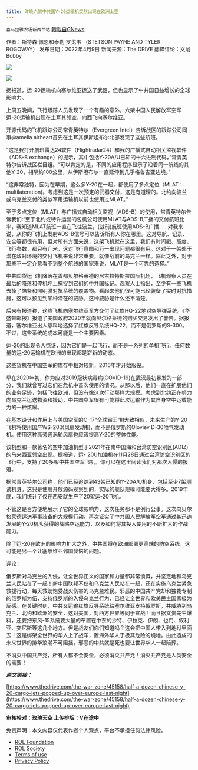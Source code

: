 ```yaml
---
title: 昨晚六架中共国Y-20运输机突然出现在欧洲上空
---
```

`喜马拉雅农场新西兰站` [轉載自GNews](https://gnews.org/zh-hans/2322007/)

作者：斯特森·佩恩和泰勒·罗戈韦
（STETSON PAYNE AND TYLER ROGOWAY）
发布日期：2022年4月9日
新闻来源：The DRIVE
翻译评论：文虓Bobby

![](https://assets.gnews.org/wp-content/uploads/2022/03/G%E6%96%B0%E9%97%BB-3.jpg)







![](https://assets.gnews.org/wp-content/uploads/2022/04/image-1127.png)

据报道，运-20运输机向塞尔维亚运送了武器，但也显示了中共国日益增长的全球影响力。

上周五晚间，飞行跟踪人员发现了一个有趣的意外，六架中国人民解放军空军运-20运输机出现在土耳其领空，向西飞向塞尔维亚。

开源代码的飞机跟踪公司常青英特尔（Evergreen Intel）告诉战区的跟踪公司同事@amelia airheart首先在土耳其伊斯坦布尔北部发现了这些航班。

“这是我打开航班雷达24软件（Flightradar24）和我的广播式自动相关监视软件（ADS-B exchange）的提示，其中包括Y-20A/U已知的十六进制代码，”常青英特尔告诉战区栏目组。“可以肯定的是，不同的应用程序显示了沿着同一航线的其他Y-20，相隔约100公里，从伊斯坦布尔一直延伸到几乎格鲁吉亚边境。”

“这非常独特，因为在早期，这么多Y-20在一起，都使用了多点定位（MLAT：multilateration)。考虑到这是一次预定的武器交付，这是有道理的。北约向波兰或乌克兰交付的类似军用运输机以前也使用过MLAT。”

至于多点定位（MLAT）与广播式自动相关监视（ADS-B）的使用，常青英特尔告诉我们:“至于北约或特许运营的包机公司使用MLAT与ADS-B广播的交付航班比率，我知道MLAT航班一直在飞往波兰，(战前)航班使用ADS-B广播……对我来说，从你的飞机上发射ADS-B信号可以告诉所有人你在哪里。这对导航、记录、安全等都很有用，但对所有方面来说，这架飞机就在这里，我们有时间戳、高度、飞行参数，都只有几米，这对飞行意图和万一出现问题都很有用。这对于一架处于潜在敌对环境的交付飞机来说非常重要，就像战前的乌克兰一样。除此之外，对于那些不一定介意看不到整个航线的国家来说，MLAT是一个可靠的选择。”

中共国货运飞机降落在首都贝尔格莱德的尼古拉特斯拉国际机场，飞机观察人员在最后的降落和停机坪上捕捉到它们的中共国标记。观察人士指出，至少有一些飞机去掉了箔条和照明弹对抗系统的覆盖物。看起来他们很可能已经装备了实时对抗措施，这可以预见到某种潜在的威胁。这种威胁是什么还不清楚。

后来有报道称，这些飞机向塞尔维亚军方交付了红旗HQ-22地对空导弹系统。《华盛顿邮报》报道了美国政府2020年就向贝尔格莱德的购买交易发出了警告。据报道，塞尔维亚出人意料地选择了红旗反导系统HQ-22，而不是俄罗斯的S-300。不过，这些系统的成本可能是一个主要因素。

运-20的出现令人惊讶，因为它们是一起飞行，而不是一系列的单机飞行。任何数量的运-20运输机在欧洲的出现都是崭新的动态。

这些货机在中国空军的库存中相对较新，2016年才开始服役。

早在2020年初，作为应对2019冠状病毒病(COVID-19)在武汉最初暴发的一部分，我们就曾写过它们在危机中首次使用的情况。从那以后，他们一直在扩展他们的业务足迹，包括飞往欧洲，但没有像这次行动那样大规模。考虑到北约正在努力向乌克兰运送物资和援助，中共国空军很有可能将此次运输作为其自身空中运载能力的一种炫耀。

在基本设计和作用上与美国空军的C-17“全球霸王”III大致相似，未来生产的Y-20飞机将使用国产WS-20涡风扇发动机，而不是俄罗斯的Oloviev D-30喷气发动机。使用这种高旁通涡轮风扇也应该提高Y-20的整体性能。

该机型和一款著名的空中加油机型于2021年在南中国海和台湾防空识别区(ADIZ)的马来西亚领空出现。据报道，运- 20U加油机在11月28日通过台湾防空识别区的飞行中，支持了20多架中共国空军飞机。你可以在这里阅读我们对那次入侵的报道。

据常青英特尔公司称，他们已经追踪到43架已知的Y-20A/U机身，包括至少7架测试机身。这只是使用开放源码观察到的，实际的舰队规模可能要大得多。2019年底，我们统计了仅在西安就生产了20架运-20飞机。

不管这是否方便地展示了它的全球影响力，这次任务都不是例行公事。这次向贝尔格莱德运送军事装备的大规模行动，再次证实了中共国人民解放军空军通过其迅速发展的Y-20机队获得的战略空运能力，以及如何将其投入使用的不断扩大的作战能力。

除了运-20在欧洲的影响力扩大之外，中共国将在欧洲部署更高端的防空系统，这可能是另一个让塞尔维亚邻国懊恼的问题。

评论：

俄罗斯对乌克兰的入侵，让全世界正义的国家和力量都非常愤慨，并坚定地和乌克兰人民站在了一起！新中国联邦不仅和乌克兰人民站在一起，还在实施乌克兰紧急救援行动，每天救助饱受战火伤害的乌克兰难民。邪恶的中国共产党却和独裁专制的俄罗斯为伍，支持俄罗斯的入侵乌克兰行为，已经让全世界和欧美民主国家极为反感。在关键时刻，中共又运输红旗反导系统给塞尔维亚支持俄罗斯，并威胁到乌克兰、北约和欧洲的安全，这对美国，对西方世界等同于宣战！而且据文贵先生爆料，还要把东风-15系统要大量的布置在中东的沙特、伊拉克、伊朗、也门、叙利亚、突尼斯等这几个地方。但是战友们你们知道吗？这会把中国人带入到地狱里面去！这是绑架全世界的华人上了战车，置海外华人于极其危险的境地。由此造成的未来世界的排华浪潮不可阻挡，邪恶的中共就是死也要让世界华人一起陪葬。

不消灭中国共产党，所有人都不会安全，必须消灭共产党！消灭共产党是人类安全的需要！

***原文链接：***

[https://www.thedrive.com/the-war-zone/45158/half-a-dozen-chinese-y-20-cargo-jets-popped-up-over-europe-last-night](https://www.thedrive.com/the-war-zone/45158/half-a-dozen-chinese-y-20-cargo-jets-popped-up-over-europe-last-night)

**审核校对：玫瑰天空
上传排版：V在途中**

 

免责声明：本文内容仅代表作者个人观点，平台不承担任何法律风险。

- [ROL Foundation](https://rolfoundation.org/)
- [ROL Society](https://rolsociety.org/)
- [Terms of use](https://gnews.org/terms-of-use-3/)
- [Privacy Policy](https://gnews.org/privacy-policy/)
